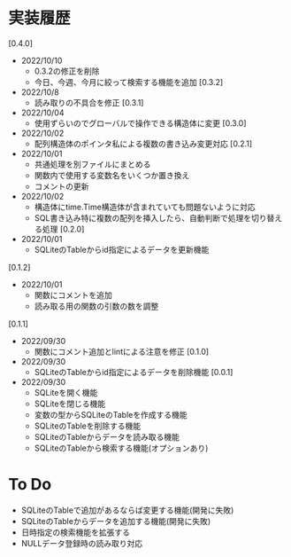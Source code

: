 # 実装履歴
[0.4.0]
* 2022/10/10
  * 0.3.2の修正を削除
  * 今日、今週、今月に絞って検索する機能を追加
[0.3.2]
* 2022/10/8
  * 読み取りの不具合を修正
[0.3.1]
* 2022/10/04
  * 使用ずらいのでグローバルで操作できる構造体に変更
[0.3.0]
* 2022/10/02
  * 配列構造体のポインタ私による複数の書き込み変更対応
[0.2.1]
* 2022/10/01
  * 共通処理を別ファイルにまとめる
  * 関数内で使用する変数名をいくつか置き換え
  * コメントの更新
* 2022/10/02
  * 構造体にtime.Time構造体が含まれていても問題ないように対応
  * SQL書き込み特に複数の配列を挿入したら、自動判断で処理を切り替える処理
[0.2.0]
* 2022/10/01
  * SQLiteのTableからid指定によるデータを更新機能

[0.1.2]
* 2022/10/01
  * 関数にコメントを追加
  * 読み取る用の関数の引数の数を調整

[0.1.1]
* 2022/09/30
  * 関数にコメント追加とlintによる注意を修正
[0.1.0]
* 2022/09/30
  * SQLiteのTableからid指定によるデータを削除機能
[0.0.1]
* 2022/09/30
  * SQLiteを開く機能
  * SQLiteを閉じる機能
  * 変数の型からSQLiteのTableを作成する機能
  * SQLiteのTableを削除する機能
  * SQLiteのTableからデータを読み取る機能
  * SQLiteのTableから検索する機能(オプションあり)

# To Do
* SQLiteのTableで追加があるならば変更する機能(開発に失敗)
* SQLiteのTableからデータを追加する機能(開発に失敗)
* 日時指定の検索機能を拡張する
* NULLデータ登録時の読み取り対応